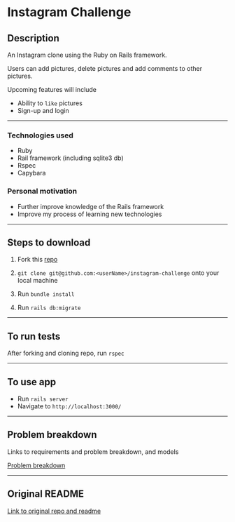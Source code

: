 Instagram Challenge
===================

## Description

An Instagram clone using the Ruby on Rails framework.

Users can add pictures, delete pictures and add comments to other pictures.

Upcoming features will include
- Ability to `like` pictures
- Sign-up and login

------

### Technologies used

- Ruby
- Rail framework (including sqlite3 db)
- Rspec
- Capybara


### Personal motivation

- Further improve knowledge of the Rails framework
- Improve my process of learning new technologies

------

## Steps to download

1. Fork this [repo](https://github.com/mattTea/instagram-challenge)

2. `git clone git@github.com:<userName>/instagram-challenge` onto your local machine

3. Run `bundle install`

4. Run `rails db:migrate`

------

## To run tests

After forking and cloning repo, run `rspec`

------

## To use app

- Run `rails server`
- Navigate to `http://localhost:3000/`

------

## Problem breakdown

Links to requirements and problem breakdown, and models

[Problem breakdown](https://github.com/mattTea/instagram-challenge/blob/master/docs/problem-breakdown.md)

------

## Original README

[Link to original repo and readme](https://github.com/makersacademy/instagram-challenge)
